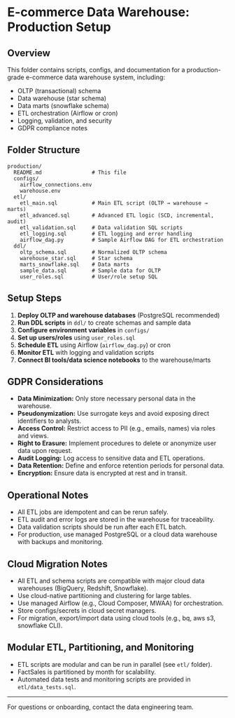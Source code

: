 # E-commerce Data Warehouse: Production Setup

## Overview
This folder contains scripts, configs, and documentation for a production-grade e-commerce data warehouse system, including:
- OLTP (transactional) schema
- Data warehouse (star schema)
- Data marts (snowflake schema)
- ETL orchestration (Airflow or cron)
- Logging, validation, and security
- GDPR compliance notes

## Folder Structure
```
production/
  README.md                # This file
  configs/
    airflow_connections.env
    warehouse.env
  etl/
    etl_main.sql           # Main ETL script (OLTP → warehouse → marts)
    etl_advanced.sql       # Advanced ETL logic (SCD, incremental, audit)
    etl_validation.sql     # Data validation SQL scripts
    etl_logging.sql        # ETL logging and error handling
    airflow_dag.py         # Sample Airflow DAG for ETL orchestration
  ddl/
    oltp_schema.sql        # Normalized OLTP schema
    warehouse_star.sql     # Star schema
    marts_snowflake.sql    # Data marts
    sample_data.sql        # Sample data for OLTP
    user_roles.sql         # User/role setup SQL
```

## Setup Steps
1. **Deploy OLTP and warehouse databases** (PostgreSQL recommended)
2. **Run DDL scripts** in `ddl/` to create schemas and sample data
3. **Configure environment variables** in `configs/`
4. **Set up users/roles** using `user_roles.sql`
5. **Schedule ETL** using Airflow (`airflow_dag.py`) or cron
6. **Monitor ETL** with logging and validation scripts
7. **Connect BI tools/data science notebooks** to the warehouse/marts

## GDPR Considerations
- **Data Minimization:** Only store necessary personal data in the warehouse.
- **Pseudonymization:** Use surrogate keys and avoid exposing direct identifiers to analysts.
- **Access Control:** Restrict access to PII (e.g., emails, names) via roles and views.
- **Right to Erasure:** Implement procedures to delete or anonymize user data upon request.
- **Audit Logging:** Log access to sensitive data and ETL operations.
- **Data Retention:** Define and enforce retention periods for personal data.
- **Encryption:** Ensure data is encrypted at rest and in transit.

## Operational Notes
- All ETL jobs are idempotent and can be rerun safely.
- ETL audit and error logs are stored in the warehouse for traceability.
- Data validation scripts should be run after each ETL batch.
- For production, use managed PostgreSQL or a cloud data warehouse with backups and monitoring.

## Cloud Migration Notes
- All ETL and schema scripts are compatible with major cloud data warehouses (BigQuery, Redshift, Snowflake).
- Use cloud-native partitioning and clustering for large tables.
- Use managed Airflow (e.g., Cloud Composer, MWAA) for orchestration.
- Store configs/secrets in cloud secret managers.
- For migration, export/import data using cloud tools (e.g., bq, aws s3, snowflake CLI).

## Modular ETL, Partitioning, and Monitoring
- ETL scripts are modular and can be run in parallel (see `etl/` folder).
- FactSales is partitioned by month for scalability.
- Automated data tests and monitoring scripts are provided in `etl/data_tests.sql`.

---
For questions or onboarding, contact the data engineering team. 
